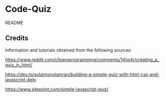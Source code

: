 # Code-Quiz
README

## Credits

Information and tutorials obtained from the following sources:

https://www.reddit.com/r/learnprogramming/comments/14ijp4r/creating_a_quiz_in_html/

https://dev.to/sulaimonolaniran/building-a-simple-quiz-with-html-css-and-javascript-4elp

https://www.sitepoint.com/simple-javascript-quiz/



